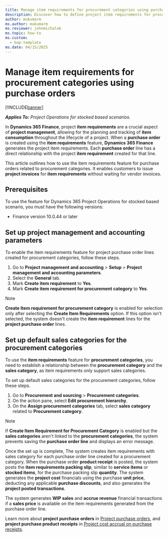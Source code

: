 ```yaml
---
title: Manage item requirements for procurement categories using purchase orders
description: Discover how to define project item requirements for procurement categories using purchase orders and generate project costs through product receipts for procurement categories.
author: mukumarm
ms.author: mukumarm
ms.reviewer: johnmichalak
ms.topic: how-to
ms.custom: 
  - bap-template
ms.date: 04/15/2025
---
```


# Manage item requirements for procurement categories using purchase orders

[!INCLUDE[banner](../includes/banner.md)]

_**Applies To:** Project Operations for stocked based scenarios._

In **Dynamics 365 Finance**, project **item requirements** are a crucial aspect of **project management**, allowing for the planning and tracking of **item consumption** throughout the lifecycle of a project. 
When a **purchase order** is created using the **item requirements** feature, **Dynamics 365 Finance** generates the project item requirements. Each **purchase order** line has a direct relationship with the project **item requirement** created for that line. 

This article outlines how to use the item requirements feature for purchase orders related to procurement categories. It enables customers to issue **project invoices** for **item requirements** without waiting for vendor invoices.

## Prerequisites

To use the feature for Dynamics 365 Project Operations for stocked based scenario, you must have the following versions:

- Finance version 10.0.44 or later

## Set up project management and accounting parameters

To enable the item requirements feature for project purchase order lines created for procurement categories, follow these steps.

1. Go to **Project management and accounting** > **Setup** > **Project management and accounting parameters**.
1. Select the **General** tab.
1. Mark **Create item requirement** to **Yes**.
1. Mark **Create item requirement for procurement category** to **Yes**.

> [!NOTE] 
> **Create Item requirement for procurement category** is enabled for selection only after selecting the **Create Item Requirements** option. If this option isn't selected, the system doesn't create the **item requirement** lines for the **project purchase order** lines.

## Set up default sales categories for the procurement categories

To use the **item requirements** feature for **procurement categories**, you need to establish a relationship between the **procurement category** and the **sales category**, as item requirements only support sales categories.

To set up default sales categories for the procurement categories, follow these steps.

1. Go to **Procurement and sourcing** > **Procurement categories**.
1. On the action pane, select **Edit procurement hierarchy**.
1. On the **Assign procurement categories** tab, select **sales category** related to **Procurement category**.

> [!NOTE] 
> If **Create Item Requirement for Procurement Category** is enabled but the **sales categories** aren't linked to the **procurement categories**, the system prevents saving the **purchase order line** and displays an error message.

Once the set up is complete, The system creates item requirements with sales category for each purchase order line created for a procurement category. When the purchase order **product receipt** is posted, the system posts the **item requirements packing slip**, similar to **service items** or **stocked items**, for the purchase packing slip **quantity**.
The system generates the **project cost** financials using the purchase **unit price**, deducting any applicable **purchase discounts**, and also generates the **project posted transactions**.

The system generates **WIP sales** and **accrue revenue** financial transactions if a **sales price** is available on the item requirements generated from the purchase order line.

Learn more about **project purchase orders** in [Project purchase orders](project-purchase-orders.md), and **project purchase product receipts** in [Project cost accrual on purchase receipts](/finance/accounts-payable/project-cost-accrual-purchase-receipts).
